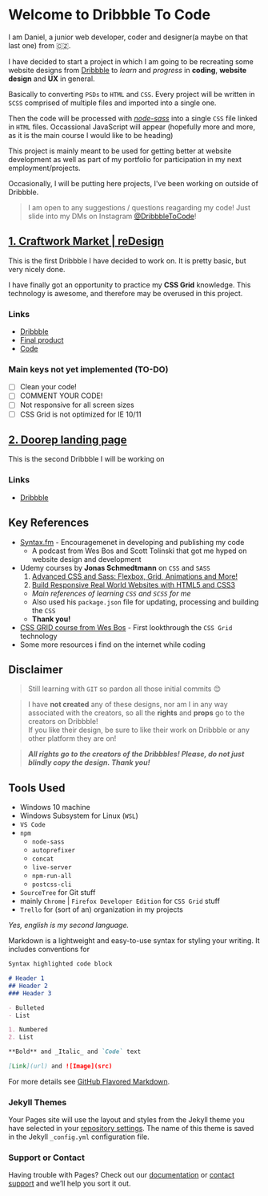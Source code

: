 <link rel="stylesheet" type="text/css" media="all" href="URL" />

# Welcome to Dribbble To Code

I am Daniel, a junior web developer, coder and designer(a maybe on that last one) from :czech_republic:.

I have decided to start a project in which I am going to be recreating some website designs from [Dribbble](https://dribbble.com) to _learn_ and _progress_ in **coding**, **website design** and **UX** in general. 

Basically to converting `PSDs` to `HTML` and `CSS`. Every project will be written in `SCSS` comprised of multiple files and imported into a single one. 

Then the code will be processed with _[node-sass](https://www.npmjs.com/package/node-sass)_ into a single `CSS` file linked in `HTML` files. Occassional JavaScript will appear (hopefully more and more, as it is the main course I would like to be heading)

This project is mainly meant to be used for getting better at website development as well as part of my portfolio for participation in my next employment/projects.

Occasionally, I will be putting here projects, I've been working on outside of Dribbble.

> I am open to any suggestions / questions reagarding my code! Just slide into my DMs on Instagram [@DribbbleToCode](https://instagram.com/DribbbleToCode)! 

## [1. Craftwork Market | reDesign](https://dribbble.com/shots/6298606-Craftwork-Market-reDesign)

This is the first Dribbble I have decided to work on. It is pretty basic, but very nicely done.

I have finally got an opportunity to practice my **CSS Grid** knowledge. This technology is awesome, and therefore may be overused in this project.

### Links 

- [Dribbble](https://dribbble.com/shots/6298606-Craftwork-Market-reDesign)
- [Final product](https://daniiik.github.io/DribbbleToCode/Craftwork%20Market%20reDesign/)
- [Code](https://github.com/Daniiik/DribbbleToCode/tree/master/Craftwork%20Market%20reDesign)

### Main keys not yet implemented (TO-DO)

- [ ] Clean your code!
- [ ] COMMENT YOUR CODE!
- [ ] Not responsive for all screen sizes
- [ ] CSS Grid is not optimized for IE 10/11

## [2. Doorep landing page](https://dribbble.com/shots/3707539-Doorep-landing-page)

This is the second Dribbble I will be working on

### Links 

- [Dribbble](https://dribbble.com/shots/3707539-Doorep-landing-page)

## Key References

- [Syntax.fm](https://syntax.fm/) - Encouragemenet in developing and publishing my code
  - A podcast from Wes Bos and Scott Tolinski that got me hyped on website design and development
- Udemy courses by **Jonas Schmedtmann** on `CSS` and `SASS`
  1. [Advanced CSS and Sass: Flexbox, Grid, Animations and More!](https://www.udemy.com/advanced-css-and-sass/)
  2. [Build Responsive Real World Websites with HTML5 and CSS3](https://www.udemy.com/design-and-develop-a-killer-website-with-html5-and-css3/)
  - _Main references of learning `CSS` and `SCSS` for me_
  - Also used his `package.json` file for updating, processing and building the `CSS`
  - **Thank you!**
- [CSS GRID course from Wes Bos](https://cssgrid.io/) - First lookthrough the `CSS Grid` technology
- Some more resources i find on the internet while coding

## Disclaimer

> Still learning with `GIT` so pardon all those initial commits :blush:

> I have **not created** any of these designs, nor am I in any way associated with the creators, so all the **rights** and **props** go to the creators on Dribbble!  
> If you like their design, be sure to like their work on Dribbble or any other platform they are on!

> _**All rights go to the creators of the Dribbbles! Please, do not just blindly copy the design. Thank you!**_

## Tools Used

- Windows 10 machine
- Windows Subsystem for Linux (`WSL`)
- `VS Code` 
- `npm`
  - `node-sass`
  - `autoprefixer`
  - `concat`
  - `live-server`
  - `npm-run-all`
  - `postcss-cli`
- `SourceTree` for Git stuff
- mainly `Chrome` | `Firefox Developer Edition` for `CSS Grid` stuff
- `Trello` for (sort of an) organization in my projects





<!-- > "_Start publishing your code, because you're gonna think and edit it before publishing it_" -->

_Yes, english is my second language._

Markdown is a lightweight and easy-to-use syntax for styling your writing. It includes conventions for

```markdown
Syntax highlighted code block

# Header 1
## Header 2
### Header 3

- Bulleted
- List

1. Numbered
2. List

**Bold** and _Italic_ and `Code` text

[Link](url) and ![Image](src)
```

For more details see [GitHub Flavored Markdown](https://guides.github.com/features/mastering-markdown/).

### Jekyll Themes

Your Pages site will use the layout and styles from the Jekyll theme you have selected in your [repository settings](https://github.com/Daniiik/DribbbleToCode/settings). The name of this theme is saved in the Jekyll `_config.yml` configuration file.

### Support or Contact

Having trouble with Pages? Check out our [documentation](https://help.github.com/categories/github-pages-basics/) or [contact support](https://github.com/contact) and we’ll help you sort it out.

<!-- [Craftwork Market](https://dribbble.com/shots/6298606-Craftwork-Market-reDesign/attachments/1349002) -->